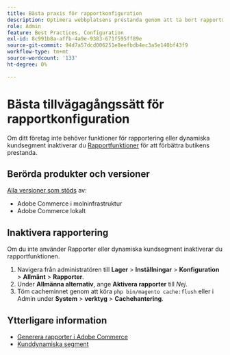 ```yaml
---
title: Bästa praxis för rapportkonfiguration
description: Optimera webbplatsens prestanda genom att ta bort rapportmodulen om du inte använder den.
role: Admin
feature: Best Practices, Configuration
exl-id: 8c991b8a-affb-4a9e-9383-671f595ff89e
source-git-commit: 94d7a57dcd006251e8eefbdb4ec3a5e140bf43f9
workflow-type: tm+mt
source-wordcount: '133'
ht-degree: 0%

---
```


# Bästa tillvägagångssätt för rapportkonfiguration

Om ditt företag inte behöver funktioner för rapportering eller dynamiska kundsegment inaktiverar du [Rapportfunktioner](https://docs.magento.com/user-guide/configuration/general/reports.html) för att förbättra butikens prestanda.

## Berörda produkter och versioner

[Alla versioner som stöds](../../../release/versions.md) av:

- Adobe Commerce i molninfrastruktur
- Adobe Commerce lokalt

## Inaktivera rapportering

Om du inte använder Rapporter eller dynamiska kundsegment inaktiverar du rapportfunktionen.

1. Navigera från administratören till **Lager** > **Inställningar** > **Konfiguration** > **Allmänt** > **Rapporter**.
1. Under **Allmänna alternativ**, ange **Aktivera rapporter** till *Nej*.
1. Töm cacheminnet genom att köra `php bin/magento cache:flush` eller i Admin under **System** > **verktyg** > **Cachehantering**.

## Ytterligare information

- [Generera rapporter i Adobe Commerce](https://docs.magento.com/user-guide/reports.html)
- [Kunddynamiska segment](https://docs.magento.com/user-guide/marketing/customer-segments.html)
